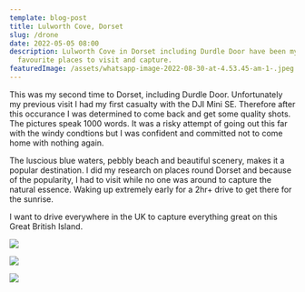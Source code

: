 ```yaml
---
template: blog-post
title: Lulworth Cove, Dorset
slug: /drone
date: 2022-05-05 08:00
description: Lulworth Cove in Dorset including Durdle Door have been my
  favourite places to visit and capture.
featuredImage: /assets/whatsapp-image-2022-08-30-at-4.53.45-am-1-.jpeg
---
```

This was my second time to Dorset, including Durdle Door. Unfortunately my previous visit I had my first casualty with the DJI Mini SE. Therefore after this occurance I was determined to come back and get some quality shots. The pictures speak 1000 words. It was a risky attempt of going out this far with the windy condtions but I was confident and committed not to come home with nothing again.

The luscious blue waters, pebbly beach and beautiful scenery, makes it a popular destination. I did my research on places round Dorset and because of the popularity, I had to visit while no one was around to capture the natural essence. Waking up extremely early for a 2hr+ drive to get there for the sunrise.

I want to drive everywhere in the UK to capture everything great on this Great British Island.

![](/assets/whatsapp-image-2022-08-30-at-4.53.45-am.jpeg)

![](/assets/whatsapp-image-2022-08-30-at-4.53.46-am-1-.jpeg)

![](/assets/whatsapp-image-2022-08-30-at-4.53.46-am.jpeg)